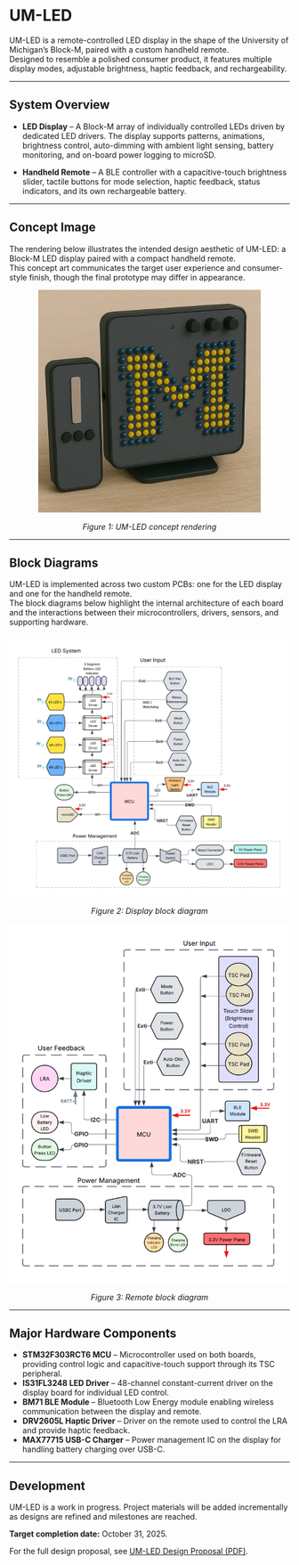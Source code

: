 # UM-LED

UM-LED is a remote-controlled LED display in the shape of the University of Michigan’s Block-M, paired with a custom handheld remote.  
Designed to resemble a polished consumer product, it features multiple display modes, adjustable brightness, haptic feedback, and rechargeability.

---

## System Overview

- **LED Display** – A Block-M array of individually controlled LEDs driven by dedicated LED drivers. The display supports patterns, animations, brightness control, auto-dimming with ambient light sensing, battery monitoring, and on-board power logging to microSD.  

- **Handheld Remote** – A BLE controller with a capacitive-touch brightness slider, tactile buttons for mode selection, haptic feedback, status indicators, and its own rechargeable battery.

---

## Concept Image

The rendering below illustrates the intended design aesthetic of UM-LED: a Block-M LED display paired with a compact handheld remote.  
This concept art communicates the target user experience and consumer-style finish, though the final prototype may differ in appearance.  

<p align="center">
  <img src="https://github.com/zachmilan/UM-LED/raw/main/images/final_proto_img.png" alt="UM-LED concept rendering" width="400"/>
</p>
<p align="center"><em>Figure 1: UM-LED concept rendering</em></p>

---

## Block Diagrams

UM-LED is implemented across two custom PCBs: one for the LED display and one for the handheld remote.  
The block diagrams below highlight the internal architecture of each board and the interactions between their microcontrollers, drivers, sensors, and supporting hardware.

<p align="center">
  <img src="https://github.com/zachmilan/UM-LED/raw/main/images/Display%20Block%20Diagram%20(2).png" alt="Display block diagram" width="600"/>
</p>
<p align="center"><em>Figure 2: Display block diagram</em></p>

<p align="center">
  <img src="https://github.com/zachmilan/UM-LED/raw/main/images/Remote%20Block%20Diagram%20(2).png" alt="Remote block diagram" width="600"/>
</p>
<p align="center"><em>Figure 3: Remote block diagram</em></p>

---

## Major Hardware Components

- **STM32F303RCT6 MCU** – Microcontroller used on both boards, providing control logic and capacitive-touch support through its TSC peripheral.  
- **IS31FL3248 LED Driver** – 48-channel constant-current driver on the display board for individual LED control.  
- **BM71 BLE Module** – Bluetooth Low Energy module enabling wireless communication between the display and remote.  
- **DRV2605L Haptic Driver** – Driver on the remote used to control the LRA and provide haptic feedback.  
- **MAX77715 USB-C Charger** – Power management IC on the display for handling battery charging over USB-C.  

---

## Development

UM-LED is a work in progress. Project materials will be added incrementally as designs are refined and milestones are reached.  

**Target completion date:** October 31, 2025.  

For the full design proposal, see [UM-LED Design Proposal (PDF)](docs/UM-LED%20Design%20Proposal.pdf).
